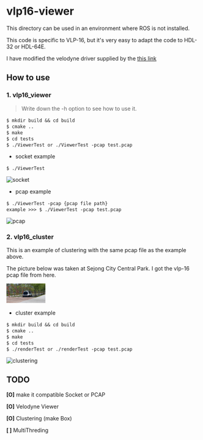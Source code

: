 # vlp16-viewer

This directory can be used in an environment where ROS is not installed.

This code is specific to VLP-16, but it's very easy to adapt the code to HDL-32 or HDL-64E.

I have modified the velodyne driver supplied by the [this link](https://github.com/linbaiwpi/VLP16_driver_on_PYNQ) 

## How to use

### 1. vlp16_viewer

> Write down the -h option to see how to use it.

~~~shell
$ mkdir build && cd build
$ cmake ..
$ make
$ cd tests
$ ./ViewerTest or ./ViewerTest -pcap test.pcap
~~~

- socket example

~~~
$ ./ViewerTest
~~~

![socket](https://user-images.githubusercontent.com/35681273/118909963-c0f0c100-b95e-11eb-9876-e28f32bec3f6.gif)

- pcap example

~~~shell
$ ./ViewerTest -pcap {pcap file path}
example >>> $ ./ViewerTest -pcap test.pcap
~~~

![pcap](https://user-images.githubusercontent.com/35681273/118909951-bcc4a380-b95e-11eb-855c-e2e9346d7185.gif)

### 2. vlp16_cluster

This is an example of clustering with the same pcap file as the example above.

The picture below was taken at Sejong City Central Park. I got the vlp-16 pcap file from here.

<left><img src="doc/sejong.jpg" style="zoom: 10%"></left>

- cluster example

~~~
$ mkdir build && cd build
$ cmake ..
$ make
$ cd tests
$ ./renderTest or ./renderTest -pcap test.pcap
~~~

![clustering](https://user-images.githubusercontent.com/35681273/119290934-82be0f00-bc88-11eb-9111-c28ed90e5644.gif)

## TODO

**[O]** make it compatible Socket or PCAP 

**[O]** Velodyne Viewer

**[O]** Clustering (make Box)

**[   ]** MultiThreding 

